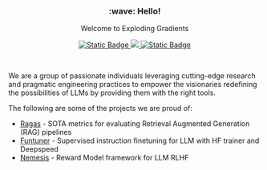 <h3 align='center'>:wave: Hello!</h3>
<p align='center'>
Welcome to Exploding Gradients
</p>

<p align='center'>
  <a href="https://explodinggradients.com/">
    <img alt="Static Badge" src="https://img.shields.io/badge/%F0%9F%93%96%20Blog-blue?style=for-the-badge">
  </a>
  <a href="https://discord.gg/5djav8GGNZ">
    <img src="https://img.shields.io/badge/Discord-7289DA?style=for-the-badge&logo=discord&logoColor=white">
  </a>
  <a href="mailto:consulting@gmail.com">
    <img alt="Static Badge" src="https://img.shields.io/badge/%F0%9F%92%8C%20Contact-green?style=for-the-badge">
  </a>
</p>

<br>

We are a group of passionate individuals leveraging cutting-edge research and pragmatic engineering practices to empower the visionaries redefining the possibilities of LLMs by providing them with the right tools. 

The following are some of the projects we are proud of:

- [Ragas](https://github.com/explodinggradients/ragas) - SOTA metrics for evaluating Retrieval Augmented Generation (RAG) pipelines
- [Funtuner](https://github.com/explodinggradients/Funtuner) - Supervised instruction finetuning for LLM with HF trainer and Deepspeed
- [Nemesis](https://github.com/explodinggradients/nemesis) - Reward Model framework for LLM RLHF



